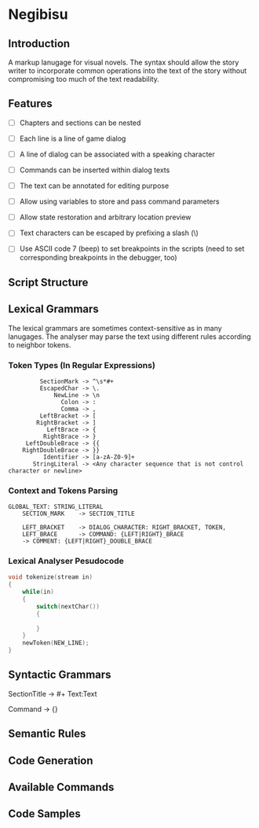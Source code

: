# Negibisu

## Introduction

A markup lanugage for visual novels. The syntax should allow the story writer to incorporate common operations into the text of the story without compromising too much of the text readability.

## Features

- [ ] Chapters and sections can be nested
- [ ] Each line is a line of game dialog
- [ ] A line of dialog can be associated with a speaking character
- [ ] Commands can be inserted within dialog texts
- [ ] The text can be annotated for editing purpose
- [ ] Allow using variables to store and pass command parameters
- [ ] Allow state restoration and arbitrary location preview
- [ ] Text characters can be escaped by prefixing a slash (\\)
- [ ] Use ASCII code 7 (beep) to set breakpoints in the scripts (need to set corresponding breakpoints in the debugger, too)


## Script Structure



## Lexical Grammars

The lexical grammars are sometimes context-sensitive as in many lanugages. The analyser may parse the text using different rules according to neighbor tokens.

### Token Types (In Regular Expressions)

```
         SectionMark -> ^\s*#+
         EscapedChar -> \.
             NewLine -> \n
               Colon -> :
               Comma -> ,
         LeftBracket -> [
        RightBracket -> ]
           LeftBrace -> {
          RightBrace -> }
     LeftDoubleBrace -> {{
    RightDoubleBrace -> }}
          Identifier -> [a-zA-Z0-9]+
       StringLiteral -> <Any character sequence that is not control character or newline>
```
### Context and Tokens Parsing

```
GLOBAL_TEXT: STRING_LITERAL
    SECTION_MARK    -> SECTION_TITLE

    LEFT_BRACKET    -> DIALOG_CHARACTER: RIGHT_BRACKET, TOKEN, 
    LEFT_BRACE      -> COMMAND: {LEFT|RIGHT}_BRACE
    -> COMMENT: {LEFT|RIGHT}_DOUBLE_BRACE
```

### Lexical Analyser Pesudocode

```c++
void tokenize(stream in)
{
    while(in)
    {
        switch(nextChar())
        {
            
        }
    }
    newToken(NEW_LINE);
}
```

## Syntactic Grammars

SectionTitle -> \#+ Text:Text

Command -> {}

## Semantic Rules


## Code Generation


## Available Commands

### 


## Code Samples

